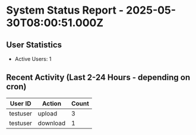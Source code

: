 # System Status Report - 2025-05-30T08:00:51.000Z

## User Statistics
- Active Users: 1

## Recent Activity (Last 2-24 Hours - depending on cron)
| User ID | Action | Count |
|---------|--------|-------|
| testuser | upload | 3 |
| testuser | download | 1 |

